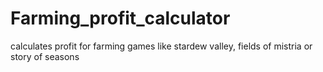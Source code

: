 # Farming_profit_calculator
calculates profit for farming games like stardew valley, fields of mistria or story of seasons
